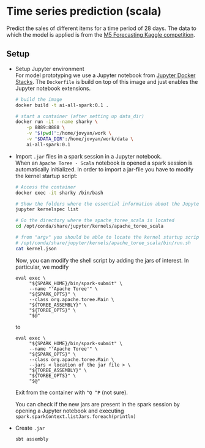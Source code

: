 # Time series prediction (scala)

Predict the sales of different items for a time period of 28 days. 
The data to which the model is applied is from the 
[M5 Forecasting Kaggle competition](https://www.kaggle.com/c/m5-forecasting-accuracy).
  
## Setup 

- Setup Jupyter environment     
For model prototyping we use a Jupyter notebook from 
[Jupyter Docker Stacks](https://hub.docker.com/r/jupyter/all-spark-notebook/).
The `Dockerfile` is build on top of this image and just enables the Jupyter notebook 
extensions. 
    ```bash
    # build the image
    docker build -t ai-all-spark:0.1 .
    
    # start a container (after setting up data_dir)
    docker run -it --name sharky \
        -p 8889:8888 \
        -v "$(pwd)":/home/jovyan/work \
        -v "$DATA_DIR":/home/jovyan/work/data \
        ai-all-spark:0.1
    ```

- Import `.jar` files in a spark session in a Jupyter notebook.   
    When an `Apache Toree - Scala` notebook is opened a spark session is
    automatically initialized. In order to import a jar-file you have to
    modify the kernel startup script: 
    ```bash
    # Access the container
    docker exec -it sharky /bin/bash
  
    # Show the folders where the essential information about the Jupyter kernels is stored
    jupyter kernelspec list
    
    # Go the directory where the apache_toree_scala is located
    cd /opt/conda/share/jupyter/kernels/apache_toree_scala
  
    # from "argv" you should be able to locate the kernel startup script
    # /opt/conda/share/jupyter/kernels/apache_toree_scala/bin/run.sh  
    cat kernel.json
    ``` 
    Now, you can modify the shell script by adding the jars of interest. In particular, 
    we modify
    ```text
    eval exec \
         "${SPARK_HOME}/bin/spark-submit" \
         --name "'Apache Toree'" \
         "${SPARK_OPTS}" \
         --class org.apache.toree.Main \
         "${TOREE_ASSEMBLY}" \
         "${TOREE_OPTS}" \
         "$@"
    ```
    to
    ```text
    eval exec \
         "${SPARK_HOME}/bin/spark-submit" \
         --name "'Apache Toree'" \
         "${SPARK_OPTS}" \
         --class org.apache.toree.Main \
         --jars < location of the jar file > \
         "${TOREE_ASSEMBLY}" \
         "${TOREE_OPTS}" \
         "$@"
    ```
    Exit from the container with `^Q ^P` (not sure).
    
    You can check if the new jars are present in the spark session by opening a 
    Jupyter notebook and executing `spark.sparkContext.listJars.foreach(println)`

- Create `.jar`   
    ```bash
    sbt assembly
    ```
